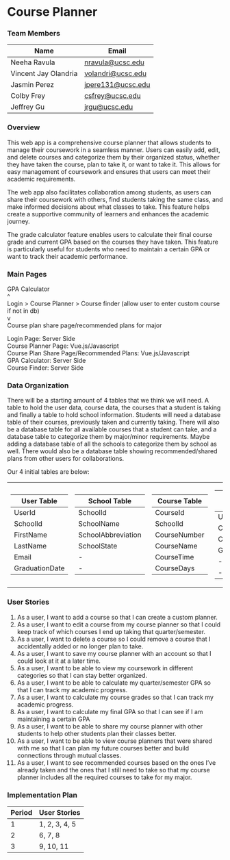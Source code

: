 # Course Planner

### Team Members
| Name | Email |
|------|-------|
| Neeha Ravula | nravula@ucsc.edu |
| Vincent Jay Olandria | volandri@ucsc.edu |
| Jasmin Perez | jpere131@ucsc.edu |
| Colby Frey | csfrey@ucsc.edu |
| Jeffrey Gu | jrgu@ucsc.edu |

### Overview
This web app is a comprehensive course planner that allows students to manage their coursework in a seamless manner. Users can easily add, edit, and delete courses and categorize them by their organized status, whether they have taken the course, plan to take it, or want to take it. This allows for easy management of coursework and ensures that users can meet their academic requirements.

The web app also facilitates collaboration among students, as users can share their coursework with others, find students taking the same class, and make informed decisions about what classes to take. This feature helps create a supportive community of learners and enhances the academic journey.

The grade calculator feature enables users to calculate their final course grade and current GPA based on the courses they have taken. This feature is particularly useful for students who need to maintain a certain GPA or want to track their academic performance.

### Main Pages

GPA Calculator<br>
	^<br>
Login > Course Planner > Course finder (allow user to enter custom course if not in db)<br>
	v<br>
Course plan share page/recommended plans for major<br>

Login Page: Server Side<br>
Course Planner Page: Vue.js/Javascript<br>
Course Plan Share Page/Recommended Plans: Vue.js/Javascript<br>
GPA Calculator: Server Side<br>
Course Finder: Server Side<br>

### Data Organization
There will be a starting amount of 4 tables that we think we will need. A table to hold the user data, course data, the courses that a student is taking and finally a table to hold school information. Students will need a database table of their courses, previously taken and currently taking. There will also be a database table for all available courses that a student can take, and a database table to categorize them by major/minor requirements. Maybe adding a database table of all the schools to categorize them by school as well. There would also be a database table showing recommended/shared plans from other users for collaborations.

Our 4 initial tables are below:
<table>
<tr><td>

|User Table|
|--|
|UserId|
|SchoolId|
|FirstName|
|LastName|
|Email|
|GraduationDate|
 
</td><td>

|School Table|
|--|
|SchoolId|
|SchoolName|
|SchoolAbbreviation|
|SchoolState|
| - |
| - |
  
</td><td>

|Course Table|
|--|
|CourseId|
|SchoolId|
|CourseNumber|
|CourseName|
|CourseTime|
|CourseDays|

</td><td>

|User Course Table|
|--|
|UserId|
|CourseId|
|CurrentlyEnrolled|
|Grade|
| - |
| - |

</td></tr> </table>

### User Stories
1. As a user, I want to add a course so that I can create a custom planner.
2. As a user, I want to edit a course from my course planner so that I could keep track of which courses I end up taking that quarter/semester.
3. As a user, I want to delete a course so I could remove a course that I accidentally added or no longer plan to take.
4. As a user, I want to save my course planner with an account so that I could look at it at a later time.
5. As a user, I want to be able to view my coursework in different categories so that I can stay better organized.
6. As a user, I want to be able to calculate my quarter/semester GPA so that I can track my academic progress.
7. As a user, I want to calculate my course grades so that I can track my academic progress.
8. As a user, I want to calculate my final GPA so that I can see if I am maintaining a certain GPA
9. As a user, I want to be able to share my course planner with other students to help other students plan their classes better.
10. As a user, I want to be able to view course planners that were shared with me so that I can plan my future courses better and build connections through mutual classes.
11. As a user, I want to see recommended courses based on the ones I’ve already taken and the ones that I still need to take so that my course planner includes all the required courses to take for my major.

### Implementation Plan
| Period | User Stories |
|------|-------|
| 1 | 1, 2, 3, 4, 5 |
| 2 | 6, 7, 8 |
| 3 | 9, 10, 11 |



